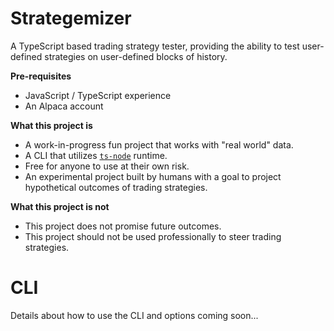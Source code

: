 # Strategemizer

A TypeScript based trading strategy tester, providing the ability to test user-defined strategies on user-defined blocks of history.

**Pre-requisites**

- JavaScript / TypeScript experience
- An Alpaca account

**What this project is**

- A work-in-progress fun project that works with "real world" data.
- A CLI that utilizes [`ts-node`](https://github.com/TypeStrong/ts-node) runtime.
- Free for anyone to use at their own risk.
- An experimental project built by humans with a goal to project hypothetical outcomes of trading strategies.

**What this project is not**

- This project does not promise future outcomes.
- This project should not be used professionally to steer trading strategies.

# CLI

Details about how to use the CLI and options coming soon...
